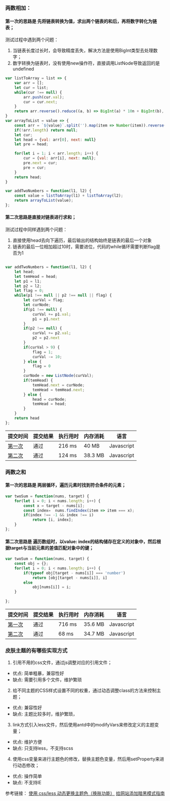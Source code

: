 ### 两数相加：    
#### 第一次的思路是 **先将链表转换为值，求出两个链表的和后，再将数字转化为链表**；  
测试过程中遇到两个问题：  
  1. 当链表长度过长时，会导致精度丢失，解决方法是使用BigInt类型去处理数字；  
  2. 数字转换为链表时，没有使用new操作符，直接调用ListNode导致返回的是undefined

```js
var listToArray = list => {
    var arr = [];
    let cur = list;
    while(cur !== null) {
        arr.push(cur.val);
        cur = cur.next;
    }
    return arr.reverse().reduce((a, b) => BigInt(a) * 10n + BigInt(b), 0n);
}
var arrayToList = value => {
    const arr = `${value}`.split('').map(item => Number(item)).reverse();
    if(!arr.length) return null;
    let cur;
    let head = {val: arr[0], next: null}
    let pre = head;

    for(let i = 1; i < arr.length; i++) {
        cur = {val: arr[i], next: null};
        pre.next = cur;
        pre = cur;
    }
    return head;
}

var addTwoNumbers = function(l1, l2) {
    const value = listToArray(l1) + listToArray(l2);
    return arrayToList(value);
};
```
#### 第二次思路是**直接对链表进行求和**；
测试过程中同样遇到两个问题：  
1. 直接使用head去向下遍历，最后输出的结构始终是链表的最后一个对象  
2. 链表的最后一位相加超过10时，需要进位，代码的while循环需要判断flag是否为1
```js

var addTwoNumbers = function(l1, l2) {
    let head;
    let temHead = head;
    let p1 = l1;
    let p2 = l2;
    let flag = 0;
    while(p1 !== null || p2 !== null || flag) {
        let curVal = flag;
        let curNode;
        if(p1 !== null) {
            curVal += p1.val;
            p1 = p1.next
        }
        if(p2 !== null) {
            curVal += p2.val;
            p2 = p2.next
        }
        if(curVal > 9) {
            flag = 1;
            curVal -= 10;
        } else {
            flag = 0
        }
        curNode = new ListNode(curVal);
        if(temHead) {
            temHead.next = curNode;
            temHead = temHead.next;
        } else {
            head = curNode;
            temHead = head;
        }
    }
    return head
};
```

提交时间 | 提交结果 |执行用时 |内存消耗 |语言  
-|-|-|-|-
[第一次](https://leetcode-cn.com/submissions/detail/49297546/) | 通过 |216 ms |	40 MB |	Javascript  
[第二次](https://leetcode-cn.com/submissions/detail/49315175/) | 通过 |124 ms |	38.3 MB |	Javascript  



### 两数之和    
#### 第一次的思路是 两层循环，遍历元素时找到符合条件的元素；  
```js
var twoSum = function(nums, target) {
    for(let i = 0; i < nums.length; i++) {
        const x = target - nums[i];
        const index=  nums.findIndex(item => item === x);
        if(index !== -1 && index !== i)
            return [i, index];
    } 
};
```
#### 第二次思路是 遍历数组时，以value: index的结构储存在定义的对象中，然后根据target与当前元素的差值匹配对象中的键； 
```js
var twoSum = function(nums, target) {
    const obj = {};
    for(let i = 0; i < nums.length; i++) {
        if(typeof obj[target - nums[i]] === 'number')
            return [obj[target - nums[i]], i]
        else
            obj[nums[i]] = i;
    }
    
};
```
提交时间 | 提交结果 |执行用时 |内存消耗 |语言  
-|-|-|-|-
[第一次](https://leetcode-cn.com/submissions/detail/30854350/) | 通过 |716 ms |	35.6 MB |	Javascript  
[第二次](https://leetcode-cn.com/submissions/detail/49714629/) | 通过 |68 ms  |	34.7 MB |	Javascript  


### 皮肤主题的有哪些实现方式
1. 引用不用的css文件，通过js调整对应的引用文件；  
  - 优点: 简单粗暴，兼容性好
  - 缺点: 需要引用多个文件，维护繁琐
2. 给不同主题的CSS样式设置不同的权重，通过动态调整class的方法来控制主题；  
  - 优点: 兼容性好
  - 缺点: 主题比较多时，维护繁琐，
3. link方式引入less文件，然后使用antd中的modifyVars来修改定义的主题变量；  
  - 优点: 维护方便
  - 缺点: 只支持less，不支持scss
4. 使用css变量来进行主题色的修改，替换主题色变量，然后用setProperty来进行动态修改；  
  - 优点: 操作简单
  - 缺点: 不支持IE

参考链接：
[使用 css/less 动态更换主题色（换肤功能）](https://www.cnblogs.com/leiting/p/11203383.html)
[给网站添加暗黑模式指南](https://mp.weixin.qq.com/s/qfeCcJuJ7eHw-34yCqaSTg)
  